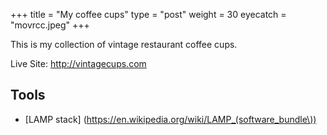 +++
title = "My coffee cups"
type = "post"
weight = 30
eyecatch = "movrcc.jpeg"
+++

This is my collection of vintage restaurant coffee cups.

Live Site: <http://vintagecups.com>


## Tools
* [LAMP stack] (https://en.wikipedia.org/wiki/LAMP_(software_bundle\))


